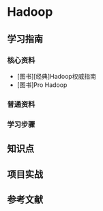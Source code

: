 # Hadoop

## 学习指南

### 核心资料

* [图书][经典]Hadoop权威指南
* [图书]Pro Hadoop

### 普通资料

### 学习步骤

## 知识点

## 项目实战

## 参考文献
